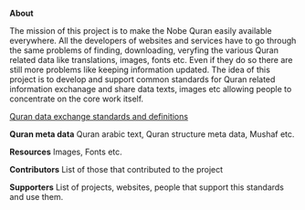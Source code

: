 **About**

The mission of this project is to make the Nobe Quran easily available everywhere. All the developers of websites and services have to go through the same problems of finding, downloading, veryfing the various Quran related data like translations, images, fonts etc. Even if they do so there are still more problems like keeping information updated. The idea of this project is to develop and support common standards for Quran related information exchanage and share data  texts, images etc allowing people to concentrate on the core work itself. 

[Quran data exchange standards and definitions](https://github.com/quranacademy/QuranDataExchange/wiki)

**Quran meta data**
Quran arabic text, Quran structure meta data, Mushaf etc.

**Resources**
Images, Fonts etc.

**Contributors**
List of those that contributed to the project

**Supporters**
List of projects, websites, people that support this standards and use them.
